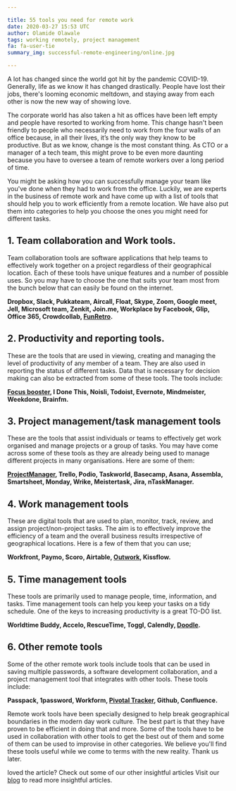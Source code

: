 ```yaml
---

title: 55 tools you need for remote work
date: 2020-03-27 15:53 UTC
author: Olamide Olawale
tags: working remotely, project management
fa: fa-user-tie
summary_img: successful-remote-engineering/online.jpg

---
```


A lot has changed since the world got hit by the pandemic COVID-19. Generally, life as we know it has changed drastically. People have lost their jobs, there's looming economic meltdown, and staying away from each other is now the new way of showing love.

The corporate world has also taken a hit as offices have been left empty and people have resorted to working from home. This change hasn't been friendly to people who necessarily need to work from the four walls of an office because, in all their lives, it’s the only way they know to be productive. But as we know, change is the most constant thing. As CTO or  a manager of a tech team, this might prove to be even more daunting because you have to oversee a team of remote workers over a long period of time. 

You might be asking how you can successfully manage your team like you've done when they had to work from the office. Luckily, we are experts in the business of remote work and have come up with a list of tools that should help you to work efficiently from a remote location. We have also put them into categories to help you choose the ones you might need for different tasks.

## 1. Team collaboration and Work tools.
Team collaboration tools are software applications that help teams to effectively work together on a project regardless of their geographical location. Each of these tools have unique features and a number of possible uses. So you may have to choose the one that suits your team most from the bunch below that can easily be found on the internet.

__Dropbox, Slack, Pukkateam, Aircall, Float, Skype, Zoom, Google meet, Jell, Microsoft team, Zenkit, Join.me, Workplace by Facebook, Glip, Office 365, Crowdcollab, [FunRetro](https://funretro.io/).__

## 2. Productivity and reporting tools.

These are the tools that are used in viewing, creating and managing the level of productivity of any member of a team. They are also used in reporting the status of different tasks. Data that is necessary for decision making can also be extracted from some of these tools. The tools include:

__[Focus booster](https://www.focusboosterapp.com/), I Done This, Noisli, Todoist, Evernote, Mindmeister, Weekdone, Brainfm.__

## 3. Project management/task management tools

These are the tools that assist individuals or teams to effectively get work organised and manage projects or a group of tasks. You may have come across some of these tools as they are already being used to manage different projects in many organisations. Here are some of them:

__[ProjectManager](https://www.projectmanager.com), Trello, Podio, Taskworld, Basecamp, Asana, Assembla, Smartsheet, Monday, Wrike, Meistertask, Jira, nTaskManager.__

## 4. Work management tools

These are digital tools that are used to plan, monitor, track, review, and assign project/non-project tasks. The aim is to effectively improve the efficiency of a team and the overall business results irrespective of geographical locations. Here is a few of them that you can use;

__Workfront, Paymo, Scoro, Airtable, [Outwork](https://outwork.ng/), Kissflow.__

## 5. Time management tools

These tools are primarily used to manage people, time, information, and tasks. Time management tools can help you keep your tasks on a tidy schedule. One of the keys to increasing productivity is a great TO-DO list.

__Worldtime Buddy, Accelo, RescueTime, Toggl, Calendly, [Doodle](https://doodle.com/).__

## 6. Other remote tools

Some of the other remote work tools include tools that can be used in saving multiple passwords, a software development collaboration, and a project management tool that integrates with other tools. These tools include:

__Passpack, 1password, Workform, [Pivotal Tracker](https://www.pivotaltracker.com/), Github, Confluence.__

Remote work tools have been specially designed to help break geographical boundaries in the modern day work culture. The best part is that they have proven to be efficient in doing that and more. Some of the tools have to be used in collaboration with other tools to get the best out of them and some of them can be used to improvise in other categories. We believe you'll find these tools useful while we come to terms with the new reality. Thank us later.

loved the article? Check out some of our other insightful articles Visit our [blog](https://www.lixy.tech/blog/) to read more insightful articles.
